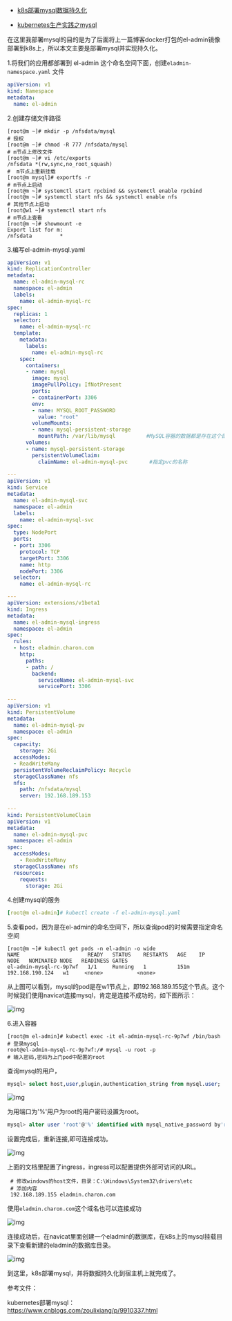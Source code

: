 - [k8s部署mysql数据持久化](https://www.cnblogs.com/pluto-charon/p/14411780.html)

- [kubernetes生产实践之mysql](https://www.cnblogs.com/scofield666/p/14516923.html)

在这里我部署mysql的目的是为了后面将上一篇博客docker打包的el-admin镜像部署到k8s上，所以本文主要是部署mysql并实现持久化。

1.将我们的应用都部署到 el-admin 这个命名空间下面，创建`eladmin-namespace.yaml` 文件

```yaml
apiVersion: v1
kind: Namespace
metadata:
  name: el-admin
```

2.创建存储文件路径

```shell
[root@m ~]# mkdir -p /nfsdata/mysql
# 授权
[root@m ~]# chmod -R 777 /nfsdata/mysql
# m节点上修改文件
[root@m ~]# vi /etc/exports
/nfsdata *(rw,sync,no_root_squash)
#  m节点上重新挂载
[root@m mysql]# exportfs -r
# m节点上启动
[root@m ~]# systemctl start rpcbind && systemctl enable rpcbind
[root@m ~]# systemctl start nfs && systemctl enable nfs
# 其他节点上启动
[root@w1 ~]# systemctl start nfs
# m节点上查看
[root@m ~]# showmount -e 
Export list for m:
/nfsdata         *
```

3.编写el-admin-mysql.yaml

```yaml
apiVersion: v1
kind: ReplicationController
metadata:
  name: el-admin-mysql-rc
  namespace: el-admin
  labels:
    name: el-admin-mysql-rc
spec:
  replicas: 1
  selector:
    name: el-admin-mysql-rc
  template:
    metadata:
      labels: 
        name: el-admin-mysql-rc
    spec:
      containers:
      - name: mysql
        image: mysql
        imagePullPolicy: IfNotPresent
        ports:
        - containerPort: 3306
        env:
        - name: MYSQL_ROOT_PASSWORD
          value: "root"
        volumeMounts:
        - name: mysql-persistent-storage
          mountPath: /var/lib/mysql          #MySQL容器的数据都是存在这个目录的，要对这个目录做数据持久化
      volumes:
      - name: mysql-persistent-storage
        persistentVolumeClaim:
          claimName: el-admin-mysql-pvc       #指定pvc的名称
 
---
apiVersion: v1
kind: Service
metadata:
  name: el-admin-mysql-svc
  namespace: el-admin
  labels: 
    name: el-admin-mysql-svc
spec:
  type: NodePort
  ports:
  - port: 3306
    protocol: TCP
    targetPort: 3306
    name: http
    nodePort: 3306
  selector:
    name: el-admin-mysql-rc

---
apiVersion: extensions/v1beta1
kind: Ingress
metadata:
  name: el-admin-mysql-ingress
  namespace: el-admin
spec:
  rules:
  - host: eladmin.charon.com
    http:
      paths:
      - path: / 
        backend:
          serviceName: el-admin-mysql-svc
          servicePort: 3306
          
---
apiVersion: v1
kind: PersistentVolume
metadata:
  name: el-admin-mysql-pv
  namespace: el-admin
spec:
  capacity:
    storage: 2Gi 
  accessModes:
  - ReadWriteMany 
  persistentVolumeReclaimPolicy: Recycle 
  storageClassName: nfs
  nfs: 
    path: /nfsdata/mysql
    server: 192.168.189.153
  
---
kind: PersistentVolumeClaim
apiVersion: v1
metadata:
  name: el-admin-mysql-pvc
  namespace: el-admin
spec:
  accessModes:
    - ReadWriteMany
  storageClassName: nfs  
  resources:
    requests:
      storage: 2Gi
```

4.创建mysql的服务

```yaml
[root@m el-admin]# kubectl create -f el-admin-mysql.yaml 
```

5.查看pod，因为是在el-admin的命名空间下，所以查询pod的时候需要指定命名空间

```shell
[root@m ~]# kubectl get pods -n el-admin -o wide
NAME                      READY   STATUS    RESTARTS   AGE    IP                NODE   NOMINATED NODE   READINESS GATES
el-admin-mysql-rc-9p7wf   1/1     Running   1          151m   192.168.190.124   w1     <none>           <none>
```

从上图可以看到，mysql的pod是在w1节点上，即192.168.189.155这个节点。这个时候我们使用navicat连接mysql，肯定是连接不成功的，如下图所示：

![img](https://img2020.cnblogs.com/blog/1459011/202102/1459011-20210218144601745-674730311.png)

6.进入容器

```shell
[root@m el-admin]# kubectl exec -it el-admin-mysql-rc-9p7wf /bin/bash
# 登录mysql
root@el-admin-mysql-rc-9p7wf:/# mysql -u root -p
# 输入密码,密码为上门pod中配置的root
```

查询mysql的用户，

```sql
mysql> select host,user,plugin,authentication_string from mysql.user;
```

![img](https://img2020.cnblogs.com/blog/1459011/202102/1459011-20210218144625637-910992293.png)

为用端口为'%'用户为root的用户密码设置为root。

```sql
mysql> alter user 'root'@'%' identified with mysql_native_password by'root';
```

设置完成后，重新连接,即可连接成功。

![img](https://img2020.cnblogs.com/blog/1459011/202102/1459011-20210218144642375-975168137.png)

上面的文档里配置了ingress，ingress可以配置提供外部可访问的URL。

```shell
 # 修改windows的host文件，目录：C:\Windows\System32\drivers\etc
 # 添加内容
 192.168.189.155 eladmin.charon.com
```

使用`eladmin.charon.com`这个域名也可以连接成功

![img](https://img2020.cnblogs.com/blog/1459011/202102/1459011-20210218144703106-339485844.png)

连接成功后，在navicat里面创建一个eladmin的数据库，在k8s上的mysql挂载目录下查看新建的eladmin的数据库目录。

![img](https://img2020.cnblogs.com/blog/1459011/202102/1459011-20210218144719009-1560552968.png)

到这里，k8s部署mysql，并将数据持久化到宿主机上就完成了。

参考文件：

kubernetes部署mysql：https://www.cnblogs.com/zoulixiang/p/9910337.html